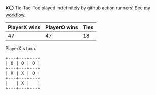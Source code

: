 :x::o: Tic-Tac-Toe played indefinitely by github action runners! See [my workflow](.github/workflows/play.yaml).

|PlayerX wins|PlayerO wins|Ties|
|-|-|-|
|47|47|18|

PlayerX's turn.

<pre>
+---+---+---+
| O | O | O |
+---+---+---+
| X | X | O |
+---+---+---+
|   | X |   |
+---+---+---+
</pre>